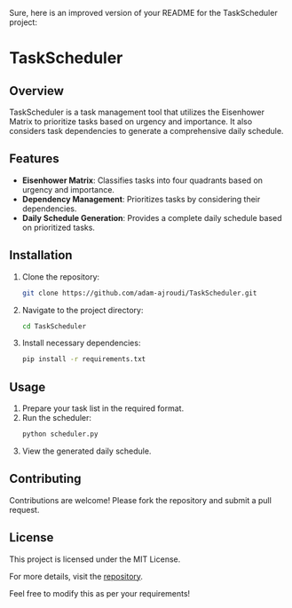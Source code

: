 Sure, here is an improved version of your README for the TaskScheduler project:

# TaskScheduler

## Overview

TaskScheduler is a task management tool that utilizes the Eisenhower Matrix to prioritize tasks based on urgency and importance. It also considers task dependencies to generate a comprehensive daily schedule.

## Features

- **Eisenhower Matrix**: Classifies tasks into four quadrants based on urgency and importance.
- **Dependency Management**: Prioritizes tasks by considering their dependencies.
- **Daily Schedule Generation**: Provides a complete daily schedule based on prioritized tasks.

## Installation

1. Clone the repository:
   ```sh
   git clone https://github.com/adam-ajroudi/TaskScheduler.git
   ```
2. Navigate to the project directory:
   ```sh
   cd TaskScheduler
   ```
3. Install necessary dependencies:
   ```sh
   pip install -r requirements.txt
   ```

## Usage

1. Prepare your task list in the required format.
2. Run the scheduler:
   ```sh
   python scheduler.py
   ```
3. View the generated daily schedule.

## Contributing

Contributions are welcome! Please fork the repository and submit a pull request.

## License

This project is licensed under the MIT License.

For more details, visit the [repository](https://github.com/adam-ajroudi/TaskScheduler).

Feel free to modify this as per your requirements!
